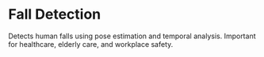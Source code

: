 # Fall Detection
Detects human falls using pose estimation and temporal analysis. Important for healthcare, elderly care, and workplace safety.
